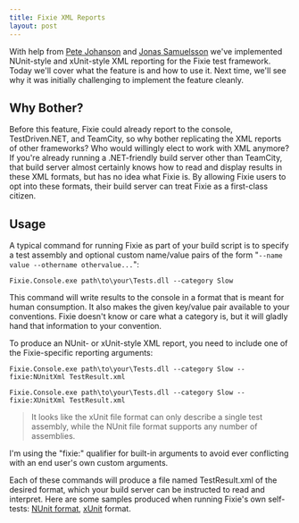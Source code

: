 ```yaml
---
title: Fixie XML Reports
layout: post
---
```

With help from [Pete Johanson](https://github.com/petejohanson) and [Jonas Samuelsson](https://github.com/JonasSamuelsson) we've implemented NUnit-style and xUnit-style XML reporting for the Fixie test framework. Today we'll cover what the feature is and how to use it. Next time, we'll see why it was initially challenging to implement the feature cleanly.

## Why Bother?

Before this feature, Fixie could already report to the console, TestDriven.NET, and TeamCity, so why bother replicating the XML reports of other frameworks? Who would willingly elect to work with XML anymore? If you're already running a .NET-friendly build server other than TeamCity, that build server almost certainly knows how to read and display results in these XML formats, but has no idea what Fixie is. By allowing Fixie users to opt into these formats, their build server can treat Fixie as a first-class citizen.

## Usage

A typical command for running Fixie as part of your build script is to specify a test assembly and optional custom name/value pairs of the form "`--name value --othername othervalue...`":

```
Fixie.Console.exe path\to\your\Tests.dll --category Slow
```

This command will write results to the console in a format that is meant for human consumption. It also makes the given key/value pair available to your conventions. Fixie doesn't know or care what a category is, but it will gladly hand that information to your convention.

To produce an NUnit- or xUnit-style XML report, you need to include one of the Fixie-specific reporting arguments:

```
Fixie.Console.exe path\to\your\Tests.dll --category Slow --fixie:NUnitXml TestResult.xml

Fixie.Console.exe path\to\your\Tests.dll --category Slow --fixie:XUnitXml TestResult.xml
```

> It looks like the xUnit file format can only describe a single test assembly, while the NUnit file format supports any number of assemblies.

I'm using the "fixie:" qualifier for built-in arguments to avoid ever conflicting with an end user's own custom arguments.

Each of these commands will produce a file named TestResult.xml of the desired format, which your build server can be instructed to read and interpret. Here are some samples produced when running Fixie's own self-tests: [NUnit format](https://gist.github.com/plioi/8743559), [xUnit](https://gist.github.com/plioi/8743573) format.